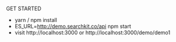 
GET STARTED
- yarn / npm install 
- ES_URL=http://demo.searchkit.co/api npm start
- visit http://localhost:3000 or http://localhost:3000/demo/demo1
